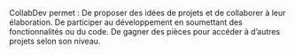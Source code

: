CollabDev permet :
De proposer des idées de projets et de collaborer à leur élaboration.
De participer au développement en soumettant des fonctionnalités ou du code.
De gagner des pièces pour accéder à d’autres projets selon son niveau.
